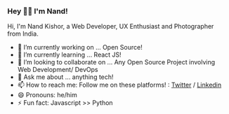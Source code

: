 ### Hey 👋🏽  I'm Nand! 


Hi, I'm Nand Kishor, a Web Developer, UX Enthusiast and Photographer from India.
<br />




- 🔭 I’m currently working on ... Open Source!
- 🌱 I’m currently learning ... React JS!
- 👯 I’m looking to collaborate on ... Any Open Source Project involving Web Development/ DevOps
- 💬 Ask me about ... anything tech!
- 📫 How to reach me: Follow me on these platforms! : [Twitter](https://twitter.com/nandkk05) / [Linkedin](https://www.linkedin.com/feed/)
- 😄 Pronouns: he/him
- ⚡ Fun fact: Javascript >> Python
